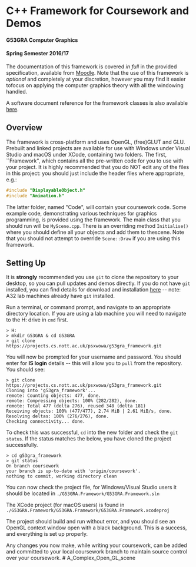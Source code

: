 # C++ Framework for Coursework and Demos
#### G53GRA Computer Graphics
#### Spring Semester 2016/17

The documentation of this framework is covered _in full_ in the provided
specification, available from
[Moodle](http://moodle.nottingham.ac.uk/mod/resource/view.php?id=2404290). Note
that the use of this framework is _optional_ and completely at your discretion,
however you may find it easier tofocus on applying the computer graphics theory
with all the windowing handled.

A software document reference for the framework classes is also available
[here](http://www.cs.nott.ac.uk/~psxwowa/framework/documentation).

## Overview
The framework is cross-platform and uses OpenGL, (free)GLUT and GLU. Prebuilt
and linked projects are available for use with Windows under Visual Studio and 
macOS under XCode, containing two folders. The first, ``Framework", which 
contains all the pre-written code for you to use with your project. It is highly
recommended that you do NOT edit any of the files in this project: you should
just include the header files where appropriate, e.g.:

```c++
#include "DisplayableObject.h"
#include "Animation.h"
```
The latter folder, named "Code", will contain your coursework code. Some example
code, demonstrating various techniques for graphics programming, is provided
using the framework. The main class that you should run will be `MyScene.cpp`.
There is an overriding method `Initialise()` where you should define all your
objects and add them to thescene. Note that you should not attempt to override
`Scene::Draw` if you are using this framework.

## Setting Up
It is **__strongly__** recommended you use `git` to clone the
repository to your desktop, so you can pull updates and demos directly. If you
do not have `git` installed, you can find details for download and
installation [here](https://git-scm.com/downloads) -- note: A32 lab
machines already have `git` installed.

Run a terminal, or command prompt, and navigate to an appropriate directory
location. If you are using a lab machine you will need to navigate to the H:
drive in `cmd` first.

```
> H:
> mkdir G53GRA & cd G53GRA
> git clone https://projects.cs.nott.ac.uk/psxwowa/g53gra_framework.git
```
You will now be prompted for your username and password. You should enter for
__IS login__ details -- this will allow you to `pull` from the repository. You
should see:
```
> git clone 
https://projects.cs.nott.ac.uk/psxwowa/g53gra_framework.git
Cloning into 'g53gra_framework'...
remote: Counting objects: 477, done.
remote: Compressing objects: 100% (282/282), done.
remote: Total 477 (delta 276), reused 348 (delta 181)
Receiving objects: 100% (477/477), 2.74 MiB | 2.61 MiB/s, done.
Resolving deltas: 100% (276/276), done.
Checking connectivity... done.
```
To check this was successful, `cd` into the new folder and check the `git
status`. If the status matches the below, you have cloned the project
successfully.

```
> cd g53gra_framework
> git status
On branch coursework
your branch is up-to-date with 'origin/coursework'.
nothing to commit, working directory clean
```

You can now check the project file, for Windows/Visual Studio users it should be
located in `./G53GRA.Framework/G53GRA.Framework.sln`

The XCode project (for macOS users) is found in 
`./G53GRA.Framework/G53GRA.Framework/G53GRA.Framework.xcodeproj`

The project should build and run without error, and you should see an OpenGL
context window open with a black background. This is a success, and everything
is set up properly.

Any changes you now make, while writing your coursework, can be added and
committed to your local coursework branch to maintain source control over your
coursework. # A_Complex_Open_GL_scene
